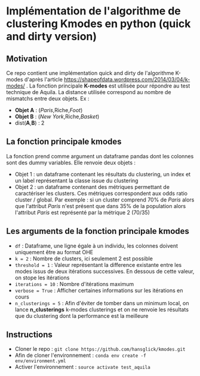 # Implémentation de l'algorithme de clustering Kmodes en python (quick and dirty version)


## Motivation
Ce repo contient une implémentation quick and dirty de l'algorithme K-modes d'après l'article https://shapeofdata.wordpress.com/2014/03/04/k-modes/ . La fonction principale __K-modes__ est utilisée pour répondre au test technique de Aquila. La distance utilisée correspond au nombre de mismatchs entre deux objets. Ex :
 * **Objet A** : (*Paris*,Riche,*Foot*)
 * **Objet B** : (*New York*,Riche,*Basket*)
 * dist(**A**,**B**) : 2



## La fonction principale kmodes
La fonction prend comme argument un dataframe pandas dont les colonnes sont des dummy variables. Elle renvoie deux objets :
 * Objet 1 : un dataframe contenant les résultats du clustering, un index et un label représentant la classe issue du clustering
 * Objet 2 : un dataframe contenant des métriques permettant de caractériser les clusters. Ces métriques correspondent aux odds ratio cluster / global. Par exemple : si un cluster comprend 70% de _Paris_ alors que l'attribut _Paris_ n'est présent que dans 35% de la population alors l'attribut _Paris_ est représenté par la métrique 2 (70/35)

## Les arguments de la fonction principale kmodes
* `df` : Dataframe, une ligne égale à un individu, les colonnes doivent uniquement être au format OHE
* `k = 2` : Nombre de clusters, ici seulement 2 est possible
* `threshold = 1` : Valeur représentant la difference existante entre les modes issus de deux itérations successives. En dessous de cette valeur, on stope les itérations
* `iterations = 10` : Nombre d'itérations maximum
* `verbose = True` : Afficher certaines informations sur les itérations en cours
* `n_clusterings = 5` : Afin d'éviter de tomber dans un minimum local, on lance __n_clusterings__ k-modes clusterings et on ne renvoie les résultats que du clustering dont la performance est la meilleure


## Instructions
 * Cloner le repo : `git clone https://github.com/hansglick/kmodes.git`
 * Afin de cloner l'environnement : `conda env create -f env/environment.yml`
 * Activer l'environnement : `source activate test_aquila`